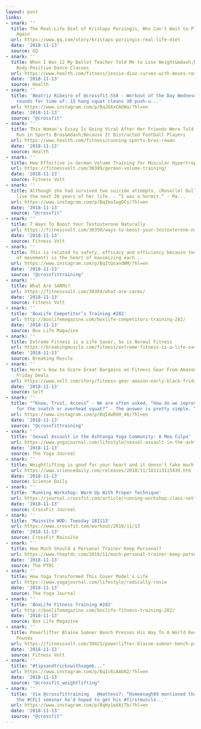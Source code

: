 ```yaml
---
layout: post
links:
- snark: ''
  title: The Real-Life Diet of Kristaps Porzingis, Who Can't Wait to Play Basketball
    Again
  url: https://www.gq.com/story/kristaps-porzingis-real-life-diet
  date: '2018-11-13'
  source: GQ
- snark: ''
  title: When I Was 12 My Ballet Teacher Told Me to Lose Weight&mdash;Now I Teach
    Body-Positive Dance Classes
  url: https://www.health.com/fitness/jessie-diaz-curves-with-moves-real-life-strong
  date: '2018-11-13'
  source: Health
- snark: ''
  title: 'Beatriz Ribeiro of @crossfit.558 - Workout of the Day Wednesday 181114 5
    rounds for time of: 15 hang squat cleans 30 push-u...'
  url: https://www.instagram.com/p/BqJG6xCAUWa/?hl=en
  date: '2018-11-13'
  source: "@crossfit"
- snark: ''
  title: This Woman's Essay Is Going Viral After Her Friends Were Told They Couldn't
    Run in Sports Bras&mdash;Because It Distracted Football Players
  url: https://www.health.com/fitness/running-sports-bras-rowan
  date: '2018-11-13'
  source: Health
- snark: ''
  title: How Effective is German Volume Training for Muscular Hypertrophy?
  url: https://fitnessvolt.com/30389/german-volume-training/
  date: '2018-11-13'
  source: Fitness Volt
- snark: ''
  title: Although she had survived two suicide attempts, (Roselle) Dull did not truly
    live the next 20 years of her life. - “I was a hermit.” - Ma...
  url: https://www.instagram.com/p/BqIkoIwgOCs/?hl=en
  date: '2018-11-13'
  source: "@crossfit"
- snark: ''
  title: 7 Ways To Boost Your Testosterone Naturally
  url: https://fitnessvolt.com/30350/ways-to-boost-your-testosterone-naturally/
  date: '2018-11-13'
  source: Fitness Volt
- snark: ''
  title: This is related to safety, efficacy and efficiency because technique (quality
    of movement) is the heart of maximizing each...
  url: https://www.instagram.com/p/BqItQsandWM/?hl=en
  date: '2018-11-13'
  source: "@crossfittraining"
- snark: ''
  title: What Are SARMs?
  url: https://fitnessvolt.com/30364/what-are-sarms/
  date: '2018-11-13'
  source: Fitness Volt
- snark: ''
  title: 'BoxLife Competitor’s Training #282'
  url: http://boxlifemagazine.com/boxlife-competitors-training-282/
  date: '2018-11-13'
  source: Box Life Magazine
- snark: ''
  title: Extreme Fitness is a Life Saver, So is Normal Fitness
  url: https://breakingmuscle.com/fitness/extreme-fitness-is-a-life-saver-so-is-normal-fitness
  date: '2018-11-13'
  source: Breaking Muscle
- snark: ''
  title: Here's How to Score Great Bargains on Fitness Gear From Amazon’s Early Black
    Friday Deals
  url: https://www.self.com/story/fitness-gear-amazon-early-black-friday-deals
  date: '2018-11-13'
  source: Self
- snark: ''
  title: "“Know, Trust, Access” - We are often asked, “How do we improve our squat
    for the snatch or overhead squat?” - The answer is pretty simple. “Pr..."
  url: https://www.instagram.com/p/BqIdwRXH_46/?hl=en
  date: '2018-11-13'
  source: "@crossfittraining"
- snark: ''
  title: 'Sexual Assault in the Ashtanga Yoga Community: A Mea Culpa'
  url: https://www.yogajournal.com/lifestyle/sexual-assault-in-the-ashtanga-yoga-community
  date: '2018-11-13'
  source: The Yoga Journal
- snark: ''
  title: Weightlifting is good for your heart and it doesn't take much
  url: https://www.sciencedaily.com/releases/2018/11/181113115430.htm
  date: '2018-11-13'
  source: Science Daily
- snark: ''
  title: 'Running Workshop: Warm Up With Proper Technique'
  url: https://journal.crossfit.com/article/running-workshop-class-setting
  date: '2018-11-13'
  source: CrossFit Journal
- snark: ''
  title: 'Mainsite WOD: Tuesday 181113'
  url: https://www.crossfit.com/workout/2018/11/13
  date: '2018-11-13'
  source: CrossFit Mainsite
- snark: ''
  title: How Much Should a Personal Trainer Keep Personal?
  url: https://www.theptdc.com/2018/11/much-personal-trainer-keep-personal/
  date: '2018-11-13'
  source: The PTDC
- snark: ''
  title: How Yoga Transformed This Cover Model's Life
  url: https://www.yogajournal.com/lifestyle/radically-rosie
  date: '2018-11-13'
  source: The Yoga Journal
- snark: ''
  title: 'BoxLife Fitness Training #282'
  url: http://boxlifemagazine.com/boxlife-fitness-training-282/
  date: '2018-11-13'
  source: Box Life Magazine
- snark: ''
  title: Powerlifter Blaine Sumner Bench Presses His Way To A World Record 415kg/915
    Pounds
  url: https://fitnessvolt.com/30421/powerlifter-blaine-sumner-bench-presses-415kg-915-pounds/
  date: '2018-11-13'
  source: Fitness Volt
- snark: ''
  title: "#tipsandtrickswithsageb..."
  url: https://www.instagram.com/p/BqIc6iAAbN2/?hl=en
  date: '2018-11-13'
  source: "@crossfit_weightlifting"
- snark: ''
  title: 'Via @crossfittraining   @mattevs7: “@smeenagh89 mentioned that before attending
    the #CFL1 seminar he’d hoped to get his #firstmuscle...'
  url: https://www.instagram.com/p/BqHy1eXAjTb/?hl=en
  date: '2018-11-13'
  source: "@crossfit"
---
```

